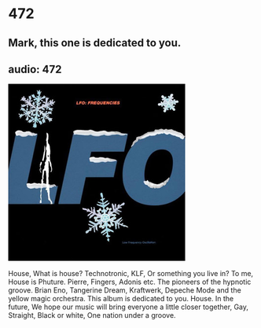 # 472
## Mark, this one is dedicated to you.
audio: 472
---

![Image](/assets/img/snd472.png)

House, What is house?
Technotronic, KLF, Or something you live in?
To me, House is Phuture.
Pierre, Fingers, Adonis etc.
The pioneers of the hypnotic groove.
Brian Eno, Tangerine Dream, Kraftwerk, Depeche Mode and the yellow magic orchestra.
This album is dedicated to you.
House.
In the future, We hope our music will bring everyone a little closer together,
Gay, Straight, Black or white, One nation under a groove.